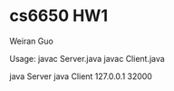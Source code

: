 # cs6650 HW1
Weiran Guo

Usage:
javac Server.java
javac Client.java

java Server
java Client 127.0.0.1 32000

